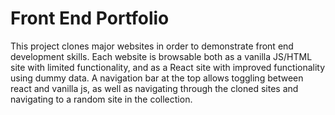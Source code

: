 # Front End Portfolio
This project clones major websites in order to demonstrate front end development skills. Each website is browsable both as a vanilla JS/HTML site with limited functionality, and as a React site with improved functionality using dummy data. A navigation bar at the top allows toggling between react and vanilla js, as well as navigating through the cloned sites and navigating to a random site in the collection.
